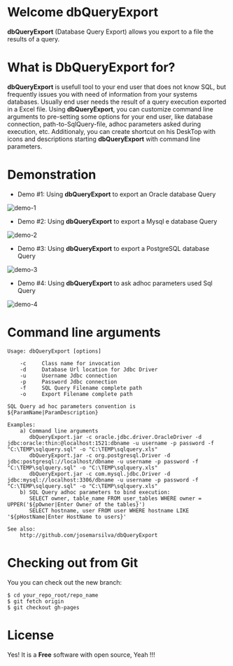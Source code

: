 # Welcome dbQueryExport
**dbQueryExport** (Database Query Export) allows you export to a file the results of a query. 

# What is DbQueryExport for?

**dbQueryExport** is usefull tool to your end user that does not know SQL, but frequently issues you with need of information from your systems databases. Usually end user needs the result of a query execution exported in a Excel file. Using **dbQueryExport**, you can customize command line arguments to pre-setting some options for your end user, like database connection, path-to-SqlQuery-file, adhoc parameters asked during execution, etc. Additionaly, you can create shortcut on his DeskTop with icons and descriptions starting **dbQueryExport** with command line parameters.


# Demonstration

* Demo \#1: Using **dbQueryExport** to export an Oracle database Query

![demo-1](https://github.com/josemarsilva/dbQueryExport/blob/master/doc/dbqueryexport-demo-1.png)  

* Demo \#2: Using **dbQueryExport** to export a Mysql e database Query

![demo-2](https://github.com/josemarsilva/dbQueryExport/blob/master/doc/dbqueryexport-demo-2.png)  

* Demo \#3: Using **dbQueryExport** to export a PostgreSQL database Query

![demo-3](https://github.com/josemarsilva/dbQueryExport/blob/master/doc/dbqueryexport-demo-3.png)

* Demo \#4: Using **dbQueryExport** to ask adhoc parameters used Sql Query

![demo-4](https://github.com/josemarsilva/dbQueryExport/blob/master/doc/dbqueryexport-demo-4.png)


# Command line arguments

```
Usage: dbQueryExport [options]

    -c     Class name for invocation
    -d     Database Url location for Jdbc Driver
    -u     Username Jdbc connection
    -p     Password Jdbc connection
    -f     SQL Query Filename complete path
    -o     Export Filename complete path

SQL Query ad hoc parameters convention is ${ParamName|ParamDescription}

Examples:
    a) Command line arguments
       dbQueryExport.jar -c oracle.jdbc.driver.OracleDriver -d jdbc:oracle:thin:@localhost:1521:dbname -u username -p password -f "C:\TEMP\sqlquery.sql" -o "C:\TEMP\sqlquery.xls"
       dbQueryExport.jar -c org.postgresql.Driver -d jdbc:postgresql://localhost/dbname -u username -p password -f "C:\TEMP\sqlquery.sql" -o "C:\TEMP\sqlquery.xls"
       dbQueryExport.jar -c com.mysql.jdbc.Driver -d jdbc:mysql://localhost:3306/dbname -u username -p password -f "C:\TEMP\sqlquery.sql" -o "C:\TEMP\sqlquery.xls"
    b) SQL Query adhoc parameters to bind execution:
       SELECT owner, table_name FROM user_tables WHERE owner = UPPER('${pOwner|Enter Owner of the tables}')
       SELECT hostname, user FROM user WHERE hostname LIKE '${pHostName|Enter HostName to users}'

See also:
    http://github.com/josemarsilva/dbQueryExport
```

# Checking out from Git
You you can check out the new branch:

```
$ cd your_repo_root/repo_name
$ git fetch origin
$ git checkout gh-pages
```


# License
Yes! It is a **Free** software with open source, Yeah !!!
